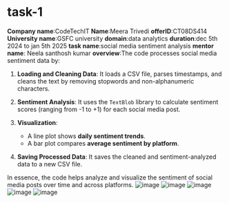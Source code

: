 # task-1
**Company name**:CodeTechIT
**Name**:Meera Trivedi
**offerID**:CT08DS414
**University name**:GSFC university
**domain**:data analytics
**duration**:dec 5th 2024 to jan 5th 2025
**task name**:social media sentiment analysis
**mentor name**: Neela santhosh kumar
**overview**:The code processes social media sentiment data by:

1. **Loading and Cleaning Data**: It loads a CSV file, parses timestamps, and cleans the text by removing stopwords and non-alphanumeric characters.

2. **Sentiment Analysis**: It uses the `TextBlob` library to calculate sentiment scores (ranging from -1 to +1) for each social media post.

3. **Visualization**: 
   - A line plot shows **daily sentiment trends**.
   - A bar plot compares **average sentiment by platform**.

4. **Saving Processed Data**: It saves the cleaned and sentiment-analyzed data to a new CSV file.

In essence, the code helps analyze and visualize the sentiment of social media posts over time and across platforms.
![image](https://github.com/user-attachments/assets/a61b40e4-87ef-4a5d-9629-7db52c0929c6)
![image](https://github.com/user-attachments/assets/201605f5-a750-4a41-8dc0-8d4ca919a5c1)
![image](https://github.com/user-attachments/assets/b07670d5-621b-4a57-b41d-f40ebe4db587)
![image](https://github.com/user-attachments/assets/1e43dff4-c7a4-42b4-a698-2a7917700649)
![image](https://github.com/user-attachments/assets/de8f261b-4a2e-4684-9501-09a84828dfbd)
